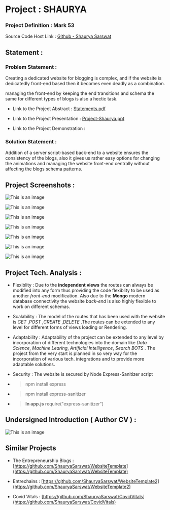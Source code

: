 # Project : SHAURYA
### Project Definition : Mark 53

Source Code Host Link : [Github - Shaurya Sarswat](https://github.com/ShauryaSarswat/Project)

## Statement :

### Problem Statement :
Creating a dedicated website for blogging is complex, and if the website is dedicatedly front-end based then it becomes even deadly as a combination.

managing the front-end by keeping the end transitions and schema the same for different types of blogs is also a hectic task.

- Link to the Project Abstract : [Statements.pdf]()

- Link to the Project Presentation : [Project-Shaurya.ppt]()

- Link to the Project Demonstration : []()

### Solution Statement :
Addition of a server script-based back-end to a website ensures the consistency of the blogs, also it gives us rather easy options for changing the animations and managing the website front-end centrally without affecting the blogs schema patterns.

## Project Screenshots :

![This is an image](public\images\1.png)

![This is an image](public\images\2.png)

![This is an image](public\images\3.png)

![This is an image](public\images\4.png)

![This is an image](public\images\5.png)

![This is an image](public\images\6.png)

![This is an image](public\images\7.png)

## Project Tech. Analysis :

- Flexiblity : Due to the **independent views** the routes can always be modified into any form thus providing the code flexiblity to be used as another *front-end* modification. Also due to the **Mongo** modern database connectivity the website *back-end* is also highly flexible to work on different schemas.

- Scalability : The model of the routes that has been used with the website is *GET* ,*POST* ,*CREATE* ,*DELETE* .The routes can be extended to any level for different forms of views loading or Rendering.

- Adaptability : Adaptability of the project can be extended to any level by incorporation of different technologies into the domain like *Data Science*, *Machine Learing*, *Artificial Intelligence*, *Search BOTS* . The project from the very start is planned in so very way for the incorporation of various tech. integrations and to provide more adaptable solutions.

- Security : The website is secured by Node Express-Sanitizer script 
 - > npm install express
 - > npm install express-sanitizer
 - > **In app.js** require("express-sanitizer")
 

## Undersigned Introduction ( Author CV ) :


![This is an image](public\Resume\ShauryaSarswat.png)


## Similar Projects

- The Entrepreneurship Blogs : [https://github.com/ShauryaSarswat/WebsiteTemplate](https://github.com/ShauryaSarswat/WebsiteTemplate)

- Entrechains : [https://github.com/ShauryaSarswat/WebsiteTemplate2](https://github.com/ShauryaSarswat/WebsiteTemplate2)

- Covid Vitals : [https://github.com/ShauryaSarswat/CovidVitals](https://github.com/ShauryaSarswat/CovidVitals)